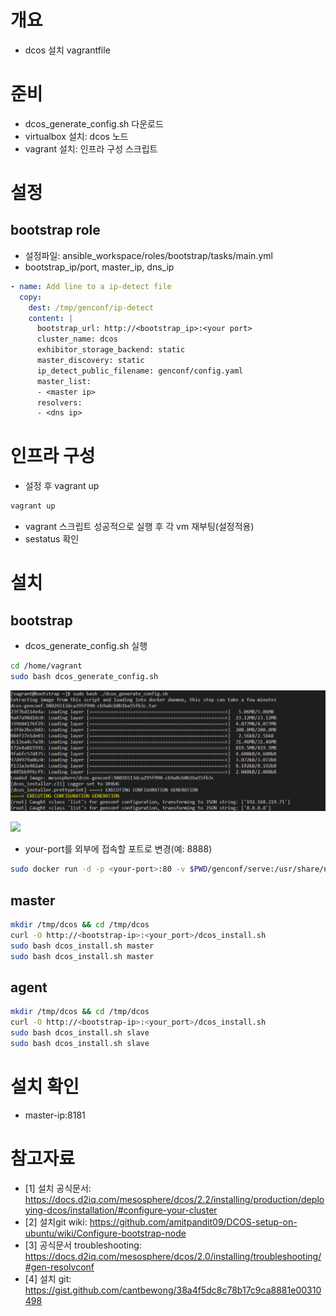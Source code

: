 # 개요
* dcos 설치 vagrantfile

# 준비
* dcos_generate_config.sh 다운로드
* virtualbox 설치: dcos 노드
* vagrant 설치: 인프라 구성 스크립트

# 설정
## bootstrap role
* 설정파일: ansible_workspace/roles/bootstrap/tasks/main.yml
* bootstrap_ip/port, master_ip, dns_ip
```yaml
- name: Add line to a ip-detect file
  copy:
    dest: /tmp/genconf/ip-detect
    content: |
      bootstrap_url: http://<bootstrap_ip>:<your port>
      cluster_name: dcos
      exhibitor_storage_backend: static
      master_discovery: static
      ip_detect_public_filename: genconf/config.yaml
      master_list:
      - <master ip>
      resolvers:
      - <dns ip>
```

# 인프라 구성
* 설정 후 vagrant up
```powershell
vagrant up
```
* vagrant 스크립트 성공적으로 실행 후 각 vm 재부팅(설정적용)
* sestatus 확인

# 설치
## bootstrap
* dcos_generate_config.sh 실행
```sh
cd /home/vagrant
sudo bash dcos_generate_config.sh
```

![](imgs/run_dcos_generate_config.png)

![](imgs/run_dcos_generate_config_result.png.png)

* your-port를 외부에 접속할 포트로 변경(예: 8888)
```sh
sudo docker run -d -p <your-port>:80 -v $PWD/genconf/serve:/usr/share/nginx/html:ro nginx
```

## master
```sh
mkdir /tmp/dcos && cd /tmp/dcos
curl -O http://<bootstrap-ip>:<your_port>/dcos_install.sh
sudo bash dcos_install.sh master
sudo bash dcos_install.sh master
```

## agent
```sh
mkdir /tmp/dcos && cd /tmp/dcos
curl -O http://<bootstrap-ip>:<your_port>/dcos_install.sh
sudo bash dcos_install.sh slave
sudo bash dcos_install.sh slave
```

# 설치 확인
* master-ip:8181

# 참고자료
* [1] 설치 공식문서: https://docs.d2iq.com/mesosphere/dcos/2.2/installing/production/deploying-dcos/installation/#configure-your-cluster
* [2] 설치git wiki: https://github.com/amitpandit09/DCOS-setup-on-ubuntu/wiki/Configure-bootstrap-node
* [3] 공식문서 troubleshooting: https://docs.d2iq.com/mesosphere/dcos/2.0/installing/troubleshooting/#gen-resolvconf
* [4] 설치 git: https://gist.github.com/cantbewong/38a4f5dc8c78b17c9ca8881e00310498